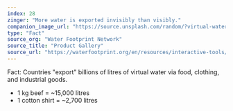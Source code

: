 ```yaml
---
index: 28
zinger: "More water is exported invisibly than visibly."
companion_image_url: "https://source.unsplash.com/random/?virtual-water,trade,agriculture,export"
type: "Fact"
source_org: "Water Footprint Network"
source_title: "Product Gallery"
source_url: "https://waterfootprint.org/en/resources/interactive-tools/product-gallery/"
---
```

Fact: Countries "export" billions of litres of virtual water via food, clothing, and industrial goods.
- 1 kg beef = ~15,000 litres
- 1 cotton shirt = ~2,700 litres
